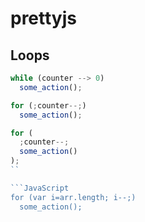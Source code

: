 # prettyjs

## Loops

```JavaScript
while (counter --> 0)
  some_action();
```

```JavaScript
for (;counter--;)
  some_action();
```

```JavaScript
for (
  ;counter--;
  some_action()
);
``

```JavaScript
for (var i=arr.length; i--;) 
  some_action();
```
